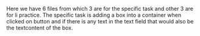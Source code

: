 Here we have 6 files from which 3 are for the specific task and other 3 are for li practice. 
The specific task is adding a box into a container when clicked on button and if there is any text in the text field that would also be the textcontent of the box.

